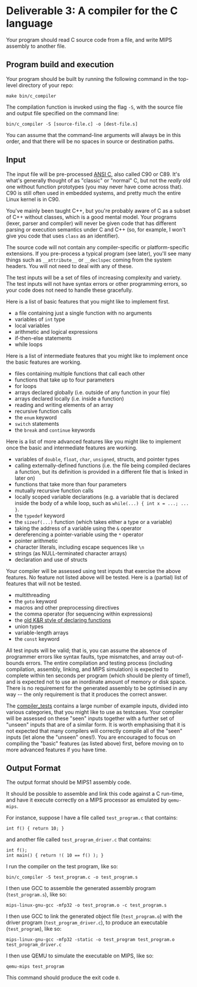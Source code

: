 Deliverable 3: A compiler for the C language
============================================

Your program should read C source code from a file, and write MIPS assembly to another file.

Program build and execution
---------------------------

Your program should be built by running the following command in the top-level directory of your repo:

    make bin/c_compiler

The compilation function is invoked using the flag `-S`, with the source file and output file specified on the command line:

    bin/c_compiler -S [source-file.c] -o [dest-file.s]
    
You can assume that the command-line arguments will always be in this order, and that there will be no spaces in source or destination paths.

Input 
-----

The input file will be pre-processed [ANSI C](https://en.wikipedia.org/wiki/ANSI_C), also called C90 or C89. It's what's generally thought of as "classic" or "normal" C, but not the _really_ old one without function prototypes (you may never have come across that). C90 is still often used in embedded systems, and pretty much the entire Linux kernel is in C90.

You've mainly been taught C++, but you're probably aware of C as a subset of C++ without classes, which is a good mental model. Your programs (lexer, parser and compiler) will never be given code that has different parsing or execution semantics under C and C++ (so, for example, I won't give you code that uses `class` as an identifier).

The source code will not contain any compiler-specific or platform-specific extensions. If you pre-process a typical program (see later), you'll see many things such as `__attribute__` or `__declspec` coming from the system headers. You will not need to deal with any of these.

The test inputs will be a set of files of increasing complexity and variety. The test inputs will not have syntax errors or other programming errors, so your code does not need to handle these gracefully.

Here is a list of basic features that you might like to implement first.

* a file containing just a single function with no arguments
* variables of `int` type
* local variables
* arithmetic and logical expressions
* if-then-else statements
* while loops

Here is a list of intermediate features that you might like to implement once the basic features are working.

* files containing multiple functions that call each other
* functions that take up to four parameters
* for loops
* arrays declared globally (i.e. outside of any function in your file)
* arrays declared locally (i.e. inside a function)
* reading and writing elements of an array
* recursive function calls
* the `enum` keyword
* `switch` statements
* the `break` and `continue` keywords

Here is a list of more advanced features like you might like to implement once the basic and intermediate features are working.

* variables of `double`, `float`, `char`, `unsigned`, structs, and pointer types
* calling externally-defined functions (i.e. the file being compiled declares a function, but its definition is provided in a different file that is linked in later on)
* functions that take more than four parameters
* mutually recursive function calls
* locally scoped variable declarations (e.g. a variable that is declared inside the body of a while loop, such as `while(...) { int x = ...; ... }`.
* the `typedef` keyword
* the `sizeof(...)` function (which takes either a type or a variable)
* taking the address of a variable using the `&` operator
* dereferencing a pointer-variable using the `*` operator
* pointer arithmetic
* character literals, including escape sequences like `\n`
* strings (as NULL-terminated character arrays)
* declaration and use of structs

Your compiler will be assessed using test inputs that exercise the above features. No feature not listed above will be tested. 
Here is a (partial) list of features that will not be tested.

* multithreading
* the `goto` keyword
* macros and other preprocessing directives
* the comma operator (for sequencing within expressions)
* the [old K&R style of declaring functions](https://stackoverflow.com/a/18820829)
* union types
* variable-length arrays
* the `const` keyword

All test inputs will be valid; that is, you can assume the absence of programmer errors like syntax faults, type mismatches, and array out-of-bounds errors. The entire compilation and testing process (including compilation, assembly, linking, and MIPS simulation) is expected to complete within ten seconds per program (which should be plenty of time!), and is expected not to use an inordinate amount of memory or disk space. There is no requirement for the generated assembly to be optimised in any way -- the only requirement is that it produces the correct answer.

The [compiler_tests](compiler_tests) contains a large number of example inputs, divided into various categories, that you might like to use as testcases. Your compiler will be assessed on these "seen" inputs together with a further set of "unseen" inputs that are of a similar form. It is worth emphasising that it is not expected that many compilers will correctly compile all of the "seen" inputs (let alone the "unseen" ones!). You are encouraged to focus on compiling the "basic" features (as listed above) first, before moving on to more advanced features if you have time.

Output Format
-------------

The output format should be MIPS1 assembly code.

It should be possible to assemble and link this code against a C run-time, and have it execute correctly on a MIPS processor as emulated by `qemu-mips`.

For instance, suppose I have a file called `test_program.c` that contains:

    int f() { return 10; }
    
and another file called `test_program_driver.c` that contains:

    int f();
    int main() { return !( 10 == f() ); }
    
I run the compiler on the test program, like so:

    bin/c_compiler -S test_program.c -o test_program.s
    
I then use GCC to assemble the generated assembly program (`test_program.s`), like so:

    mips-linux-gnu-gcc -mfp32 -o test_program.o -c test_program.s
    
I then use GCC to link the generated object file (`test_program.o`) with the driver program (`test_program_driver.c`), to produce an executable (`test_program`), like so:

    mips-linux-gnu-gcc -mfp32 -static -o test_program test_program.o test_program_driver.c

I then use QEMU to simulate the executable on MIPS, like so:

    qemu-mips test_program
    
This command should produce the exit code `0`.
